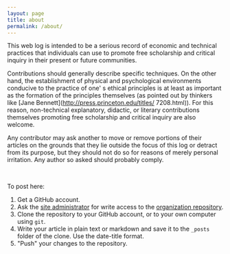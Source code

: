 ```yaml
---
layout: page
title: about
permalink: /about/
---
```


This web log is intended to be a serious record of economic and technical practices that individuals can use to promote free scholarship and critical inquiry in their present
 or future communities.

Contributions should generally describe specific techniques. On the other hand, the establishment of physical and psychological environments conducive to the practice of one'
s ethical principles is at least as important as the formation of the principles themselves (as pointed out by thinkers like [Jane Bennett](http://press.princeton.edu/titles/
7208.html)). For this reason, non-technical explanatory, didactic, or literary contributions themselves promoting free scholarship and critical inquiry are also welcome.

Any contributor may ask another to move or remove portions of their articles on the grounds that they lie outside the focus of this log or detract from its purpose, but they 
should not do so for reasons of merely personal irritation. Any author so asked should probably comply.

&nbsp;

To post here:

 1. Get a GitHub account.
 2. Ask the [site administrator](http://github.com/jimmymathews) for write access to the [organization repository](http://github.com/let-me-think/let-me-think.github.io).
 3. Clone the repository to your GitHub account, or to your own computer using `git`.
 4. Write your article in plain text or markdown and save it to the `_posts` folder of the clone. Use the date-title format.
 5. "Push" your changes to the repository.